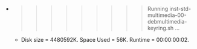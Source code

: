 * >>>>>>>>> Running inst-std-multimedia-00-debmultimedia-keyring.sh ...
  * Disk size = 4480592K. Space Used = 56K. Runtime = 00:00:00:02.
